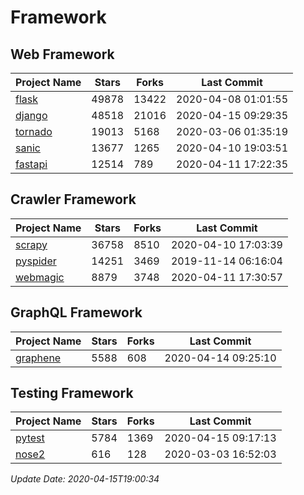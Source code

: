 # Framework

## Web Framework

| Project Name | Stars | Forks | Last Commit |
| ------------ | ----- | ----- | ----------- |
| [flask](https://github.com/pallets/flask) | 49878 | 13422 | 2020-04-08 01:01:55 |
| [django](https://github.com/django/django) | 48518 | 21016 | 2020-04-15 09:29:35 |
| [tornado](https://github.com/tornadoweb/tornado) | 19013 | 5168 | 2020-03-06 01:35:19 |
| [sanic](https://github.com/huge-success/sanic) | 13677 | 1265 | 2020-04-10 19:03:51 |
| [fastapi](https://github.com/tiangolo/fastapi) | 12514 | 789 | 2020-04-11 17:22:35 |

## Crawler Framework

| Project Name | Stars | Forks | Last Commit |
| ------------ | ----- | ----- | ----------- |
| [scrapy](https://github.com/scrapy/scrapy) | 36758 | 8510 | 2020-04-10 17:03:39 |
| [pyspider](https://github.com/binux/pyspider) | 14251 | 3469 | 2019-11-14 06:16:04 |
| [webmagic](https://github.com/code4craft/webmagic) | 8879 | 3748 | 2020-04-11 17:30:57 |

## GraphQL Framework

| Project Name | Stars | Forks | Last Commit |
| ------------ | ----- | ----- | ----------- |
| [graphene](https://github.com/graphql-python/graphene) | 5588 | 608 | 2020-04-14 09:25:10 |

## Testing Framework

| Project Name | Stars | Forks | Last Commit |
| ------------ | ----- | ----- | ----------- |
| [pytest](https://github.com/pytest-dev/pytest) | 5784 | 1369 | 2020-04-15 09:17:13 |
| [nose2](https://github.com/nose-devs/nose2) | 616 | 128 | 2020-03-03 16:52:03 |

*Update Date: 2020-04-15T19:00:34*